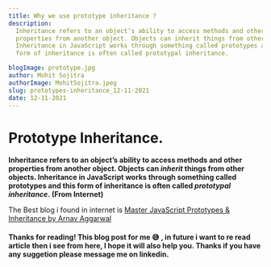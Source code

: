 ```yaml
---
title: Why we use prototype inheritance ?
description:
  Inheritance refers to an object’s ability to access methods and other
  properties from another object. Objects can inherit things from other objects.
  Inheritance in JavaScript works through something called prototypes and this
  form of inheritance is often called prototypal inheritance.

blogImage: prototype.jpg
author: Mohit Sojitra
authorImage: MohitSojitra.jpeg
slug: prototypes-inheritance_12-11-2021
date: 12-11-2021
---
```


# Prototype Inheritance.

**Inheritance refers to an object’s ability to access methods and other
properties from another object. Objects can _inherit_ things from other objects.
Inheritance in JavaScript works through something called prototypes and this
form of inheritance is often called _prototypal inheritance_. (From Internet)**

The Best blog i found in internet is
[Master JavaScript Prototypes & Inheritance by Arnav Aggarwal](https://codeburst.io/master-javascript-prototypes-inheritance-d0a9a5a75c4e)

#### Thanks for reading! This blog post for me 😅 , in future i want to re read article then i see from here, I hope it will also help you. Thanks if you have any suggetion please message me on linkedin.
